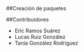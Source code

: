 ##Creación de paquetes 


##Contribuidores

* Eric Ramos Suárez
* Lucas Ruiz González
* Tania González Rodríguez
